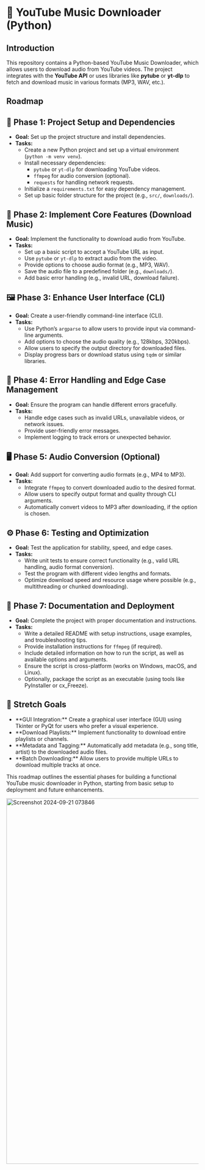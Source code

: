 <!DOCTYPE html>
<html lang="en">
<head>
    <meta charset="UTF-8">
    <meta name="viewport" content="width=device-width, initial-scale=1.0">
</head>
<body>
    <h1>🎵 YouTube Music Downloader (Python)</h1>
    <h2>Introduction</h2>
    <p>
        This repository contains a Python-based YouTube Music Downloader, which allows users to download audio from YouTube videos. The project integrates with the <strong>YouTube API</strong> or uses libraries like <strong>pytube</strong> or <strong>yt-dlp</strong> to fetch and download music in various formats (MP3, WAV, etc.).
    </p>
    <h2>Roadmap</h2>
    <h2>🚀 Phase 1: Project Setup and Dependencies</h2>
    <ul>
        <li><strong>Goal:</strong> Set up the project structure and install dependencies.</li>
        <li><strong>Tasks:</strong>
            <ul>
                <li>Create a new Python project and set up a virtual environment (<code>python -m venv venv</code>).</li>
                <li>Install necessary dependencies:
                    <ul>
                        <li><code>pytube</code> or <code>yt-dlp</code> for downloading YouTube videos.</li>
                        <li><code>ffmpeg</code> for audio conversion (optional).</li>
                        <li><code>requests</code> for handling network requests.</li>
                    </ul>
                </li>
                <li>Initialize a <code>requirements.txt</code> for easy dependency management.</li>
                <li>Set up basic folder structure for the project (e.g., <code>src/</code>, <code>downloads/</code>).</li>
            </ul>
        </li>
    </ul>
    <h2>🔧 Phase 2: Implement Core Features (Download Music)</h2>
    <ul>
        <li><strong>Goal:</strong> Implement the functionality to download audio from YouTube.</li>
        <li><strong>Tasks:</strong>
            <ul>
                <li>Set up a basic script to accept a YouTube URL as input.</li>
                <li>Use <code>pytube</code> or <code>yt-dlp</code> to extract audio from the video.</li>
                <li>Provide options to choose audio format (e.g., MP3, WAV).</li>
                <li>Save the audio file to a predefined folder (e.g., <code>downloads/</code>).</li>
                <li>Add basic error handling (e.g., invalid URL, download failure).</li>
            </ul>
        </li>
    </ul>
    <h2>🖼️ Phase 3: Enhance User Interface (CLI)</h2>
    <ul>
        <li><strong>Goal:</strong> Create a user-friendly command-line interface (CLI).</li>
        <li><strong>Tasks:</strong>
            <ul>
                <li>Use Python’s <code>argparse</code> to allow users to provide input via command-line arguments.</li>
                <li>Add options to choose the audio quality (e.g., 128kbps, 320kbps).</li>
                <li>Allow users to specify the output directory for downloaded files.</li>
                <li>Display progress bars or download status using <code>tqdm</code> or similar libraries.</li>
            </ul>
        </li>
    </ul>
    <h2>🧰 Phase 4: Error Handling and Edge Case Management</h2>
    <ul>
        <li><strong>Goal:</strong> Ensure the program can handle different errors gracefully.</li>
        <li><strong>Tasks:</strong>
            <ul>
                <li>Handle edge cases such as invalid URLs, unavailable videos, or network issues.</li>
                <li>Provide user-friendly error messages.</li>
                <li>Implement logging to track errors or unexpected behavior.</li>
            </ul>
        </li>
    </ul>
    <h2>🖥️ Phase 5: Audio Conversion (Optional)</h2>
    <ul>
        <li><strong>Goal:</strong> Add support for converting audio formats (e.g., MP4 to MP3).</li>
        <li><strong>Tasks:</strong>
            <ul>
                <li>Integrate <code>ffmpeg</code> to convert downloaded audio to the desired format.</li>
                <li>Allow users to specify output format and quality through CLI arguments.</li>
                <li>Automatically convert videos to MP3 after downloading, if the option is chosen.</li>
            </ul>
        </li>
    </ul>
    <h2>⚙️ Phase 6: Testing and Optimization</h2>
    <ul>
        <li><strong>Goal:</strong> Test the application for stability, speed, and edge cases.</li>
        <li><strong>Tasks:</strong>
            <ul>
                <li>Write unit tests to ensure correct functionality (e.g., valid URL handling, audio format conversion).</li>
                <li>Test the program with different video lengths and formats.</li>
                <li>Optimize download speed and resource usage where possible (e.g., multithreading or chunked downloading).</li>
            </ul>
        </li>
    </ul>
    <h2>🎯 Phase 7: Documentation and Deployment</h2>
    <ul>
        <li><strong>Goal:</strong> Complete the project with proper documentation and instructions.</li>
        <li><strong>Tasks:</strong>
            <ul>
                <li>Write a detailed README with setup instructions, usage examples, and troubleshooting tips.</li>
                <li>Provide installation instructions for <code>ffmpeg</code> (if required).</li>
                <li>Include detailed information on how to run the script, as well as available options and arguments.</li>
                <li>Ensure the script is cross-platform (works on Windows, macOS, and Linux).</li>
                <li>Optionally, package the script as an executable (using tools like PyInstaller or cx_Freeze).</li>
            </ul>
        </li>
    </ul>
    <h2>🎯 Stretch Goals</h2>
    <ul>
        <li>**GUI Integration:** Create a graphical user interface (GUI) using Tkinter or PyQt for users who prefer a visual experience.</li>
        <li>**Download Playlists:** Implement functionality to download entire playlists or channels.</li>
        <li>**Metadata and Tagging:** Automatically add metadata (e.g., song title, artist) to the downloaded audio files.</li>
        <li>**Batch Downloading:** Allow users to provide multiple URLs to download multiple tracks at once.</li>
    </ul>
    <p>
        This roadmap outlines the essential phases for building a functional YouTube music downloader in Python, starting from basic setup to deployment and future enhancements.
    </p>
</body>
</html>
<img width="957" alt="Screenshot 2024-09-21 073846" src="https://github.com/user-attachments/assets/af1f60a7-1d9c-40ab-ade0-09acb160ec6b">

